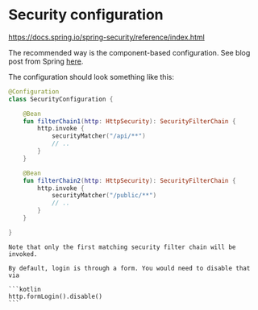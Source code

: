 # Security configuration

https://docs.spring.io/spring-security/reference/index.html

The recommended way is the component-based configuration. See blog post from Spring [here](https://spring.io/blog/2022/02/21/spring-security-without-the-websecurityconfigureradapter).

The configuration should look something like this:

```kotlin
@Configuration
class SecurityConfiguration {

    @Bean
    fun filterChain1(http: HttpSecurity): SecurityFilterChain {
        http.invoke {
            securityMatcher("/api/**")
            // ..
        }
    }

    @Bean
    fun filterChain2(http: HttpSecurity): SecurityFilterChain {
        http.invoke {
            securityMatcher("/public/**")
            // ..
        }
    }

}
```

```admonish title="First match"
Note that only the first matching security filter chain will be invoked.
```

~~~admonish warning title="Form login default"
By default, login is through a form. You would need to disable that via

```kotlin
http.formLogin().disable()
```
~~~
